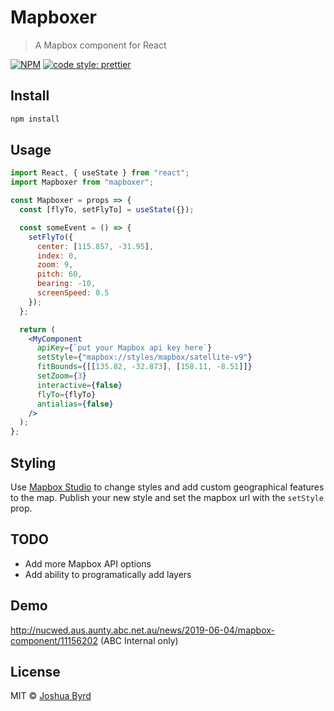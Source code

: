 # Mapboxer

> A Mapbox component for React

[![NPM](https://img.shields.io/npm/v/mapboxer.svg)](https://www.npmjs.com/package/mapboxer) [![code style: prettier](https://img.shields.io/badge/code_style-prettier-ff69b4.svg?style=flat-square)](https://github.com/prettier/prettier)

## Install

```bash
npm install
```

## Usage

```jsx
import React, { useState } from "react";
import Mapboxer from "mapboxer";

const Mapboxer = props => {
  const [flyTo, setFlyTo] = useState({});

  const someEvent = () => {
    setFlyTo({
      center: [115.857, -31.95],
      index: 0,
      zoom: 9,
      pitch: 60,
      bearing: -10,
      screenSpeed: 0.5
    });
  };

  return (
    <MyComponent
      apiKey={`put your Mapbox api key here`}
      setStyle={"mapbox://styles/mapbox/satellite-v9"}
      fitBounds={[[135.82, -32.873], [158.11, -8.51]]}
      setZoom={3}
      interactive={false}
      flyTo={flyTo}
      antialias={false}
    />
  );
};
```

## Styling

Use [Mapbox Studio](https://studio.mapbox.com/) to change styles and add custom geographical features to the map. Publish your new style and set the mapbox url with the `setStyle` prop.

## TODO

* Add more Mapbox API options
* Add ability to programatically add layers

## Demo

http://nucwed.aus.aunty.abc.net.au/news/2019-06-04/mapbox-component/11156202 (ABC Internal only)

## License

MIT © [Joshua Byrd](https://github.com/phocks)

